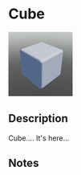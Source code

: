 # Cube

![Cube](../Cropped_Blocks/Building_Blocks/Cube.png)

## Description
<!-- Write a description for this block -->
Cube.... It's here...

## Notes
<!-- Any extra notes -->
